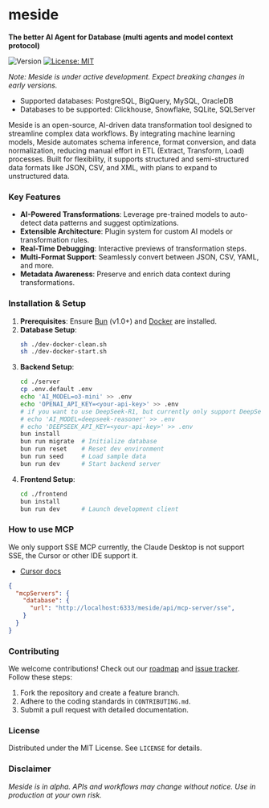 # meside  
**The better AI Agent for Database (multi agents and model context protocol)**

![Version](https://img.shields.io/badge/version-0.2.0-blue.svg)
[![License: MIT](https://img.shields.io/badge/License-MIT-yellow.svg)](/LICENSE)

*Note: Meside is under active development. Expect breaking changes in early versions.*  

* Supported databases: PostgreSQL, BigQuery, MySQL, OracleDB
* Databases to be supported: Clickhouse, Snowflake, SQLite, SQLServer

Meside is an open-source, AI-driven data transformation tool designed to streamline complex data workflows. By integrating machine learning models, Meside automates schema inference, format conversion, and data normalization, reducing manual effort in ETL (Extract, Transform, Load) processes. Built for flexibility, it supports structured and semi-structured data formats like JSON, CSV, and XML, with plans to expand to unstructured data.

### Key Features  
- **AI-Powered Transformations**: Leverage pre-trained models to auto-detect data patterns and suggest optimizations.  
- **Extensible Architecture**: Plugin system for custom AI models or transformation rules.  
- **Real-Time Debugging**: Interactive previews of transformation steps.  
- **Multi-Format Support**: Seamlessly convert between JSON, CSV, YAML, and more.  
- **Metadata Awareness**: Preserve and enrich data context during transformations.  

### Installation & Setup  
1. **Prerequisites**: Ensure [Bun](https://bun.sh/) (v1.0+) and [Docker](https://www.docker.com/) are installed.  
2. **Database Setup**:  
   ```bash 
   sh ./dev-docker-clean.sh
   sh ./dev-docker-start.sh
   ```
3. **Backend Setup**:  
   ```bash  
   cd ./server  
   cp .env.default .env
   echo 'AI_MODEL=o3-mini' >> .env
   echo 'OPENAI_API_KEY=<your-api-key>' >> .env
   # if you want to use DeepSeek-R1, but currently only support DeepSeek official platform
   # echo 'AI_MODEL=deepseek-reasoner' >> .env
   # echo 'DEEPSEEK_API_KEY=<your-api-key>' >> .env
   bun install  
   bun run migrate  # Initialize database  
   bun run reset    # Reset dev environment  
   bun run seed     # Load sample data  
   bun run dev      # Start backend server  
   ```  
4. **Frontend Setup**:  
   ```bash  
   cd ./frontend  
   bun install  
   bun run dev      # Launch development client  
   ```  

### How to use MCP

We only support SSE MCP currently, the Claude Desktop is not support SSE, the Cursor or other IDE support it.

* [Cursor docs](https://docs.cursor.com/context/model-context-protocol)

``` json
{
  "mcpServers": {
    "database": {
      "url": "http://localhost:6333/meside/api/mcp-server/sse",
    }
  }
}
```

### Contributing  
We welcome contributions! Check out our [roadmap](docs/ROADMAP.md) and [issue tracker](https://github.com/meside-ai/meside/issues). Follow these steps:  
1. Fork the repository and create a feature branch.  
2. Adhere to the coding standards in `CONTRIBUTING.md`.  
3. Submit a pull request with detailed documentation.  

### License  
Distributed under the MIT License. See `LICENSE` for details.  

### Disclaimer  
*Meside is in alpha. APIs and workflows may change without notice. Use in production at your own risk.*  

